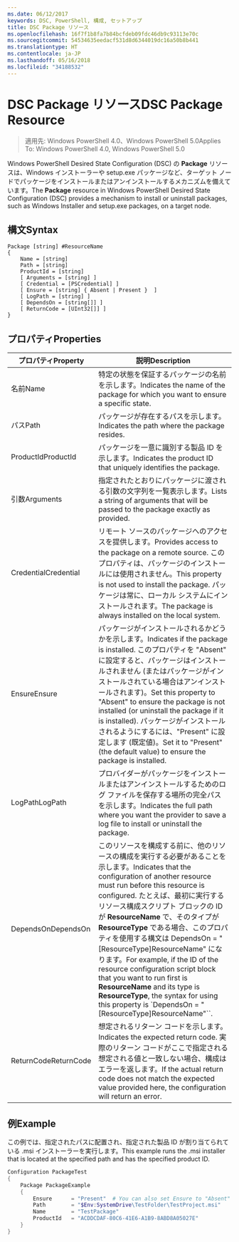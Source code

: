 ```yaml
---
ms.date: 06/12/2017
keywords: DSC, PowerShell, 構成, セットアップ
title: DSC Package リソース
ms.openlocfilehash: 16f7f1b8fa7b84bcfdeb09fdc46db9c93113e70c
ms.sourcegitcommit: 54534635eedacf531d8d6344019dc16a50b8b441
ms.translationtype: HT
ms.contentlocale: ja-JP
ms.lasthandoff: 05/16/2018
ms.locfileid: "34188532"
---
```

# <a name="dsc-package-resource"></a><span data-ttu-id="17534-103">DSC Package リソース</span><span class="sxs-lookup"><span data-stu-id="17534-103">DSC Package Resource</span></span>

> <span data-ttu-id="17534-104">適用先: Windows PowerShell 4.0、Windows PowerShell 5.0</span><span class="sxs-lookup"><span data-stu-id="17534-104">Applies To: Windows PowerShell 4.0, Windows PowerShell 5.0</span></span>

<span data-ttu-id="17534-105">Windows PowerShell Desired State Configuration (DSC) の **Package** リソースは、Windows インストーラーや setup.exe パッケージなど、ターゲット ノードでパッケージをインストールまたはアンインストールするメカニズムを備えています。</span><span class="sxs-lookup"><span data-stu-id="17534-105">The **Package** resource in Windows PowerShell Desired State Configuration (DSC) provides a mechanism to install or uninstall packages, such as Windows Installer and setup.exe packages, on a target node.</span></span>

## <a name="syntax"></a><span data-ttu-id="17534-106">構文</span><span class="sxs-lookup"><span data-stu-id="17534-106">Syntax</span></span>

```
Package [string] #ResourceName
{
    Name = [string]
    Path = [string]
    ProductId = [string]
    [ Arguments = [string] ]
    [ Credential = [PSCredential] ]
    [ Ensure = [string] { Absent | Present }  ]
    [ LogPath = [string] ]
    [ DependsOn = [string[]] ]
    [ ReturnCode = [UInt32[]] ]
}
```

## <a name="properties"></a><span data-ttu-id="17534-107">プロパティ</span><span class="sxs-lookup"><span data-stu-id="17534-107">Properties</span></span>
|  <span data-ttu-id="17534-108">プロパティ</span><span class="sxs-lookup"><span data-stu-id="17534-108">Property</span></span>  |  <span data-ttu-id="17534-109">説明</span><span class="sxs-lookup"><span data-stu-id="17534-109">Description</span></span>   |
|---|---|
| <span data-ttu-id="17534-110">名前</span><span class="sxs-lookup"><span data-stu-id="17534-110">Name</span></span>| <span data-ttu-id="17534-111">特定の状態を保証するパッケージの名前を示します。</span><span class="sxs-lookup"><span data-stu-id="17534-111">Indicates the name of the package for which you want to ensure a specific state.</span></span>|
| <span data-ttu-id="17534-112">パス</span><span class="sxs-lookup"><span data-stu-id="17534-112">Path</span></span>| <span data-ttu-id="17534-113">パッケージが存在するパスを示します。</span><span class="sxs-lookup"><span data-stu-id="17534-113">Indicates the path where the package resides.</span></span>|
| <span data-ttu-id="17534-114">ProductId</span><span class="sxs-lookup"><span data-stu-id="17534-114">ProductId</span></span>| <span data-ttu-id="17534-115">パッケージを一意に識別する製品 ID を示します。</span><span class="sxs-lookup"><span data-stu-id="17534-115">Indicates the product ID that uniquely identifies the package.</span></span>|
| <span data-ttu-id="17534-116">引数</span><span class="sxs-lookup"><span data-stu-id="17534-116">Arguments</span></span>| <span data-ttu-id="17534-117">指定されたとおりにパッケージに渡される引数の文字列を一覧表示します。</span><span class="sxs-lookup"><span data-stu-id="17534-117">Lists a string of arguments that will be passed to the package exactly as provided.</span></span>|
| <span data-ttu-id="17534-118">Credential</span><span class="sxs-lookup"><span data-stu-id="17534-118">Credential</span></span>| <span data-ttu-id="17534-119">リモート ソースのパッケージへのアクセスを提供します。</span><span class="sxs-lookup"><span data-stu-id="17534-119">Provides access to the package on a remote source.</span></span> <span data-ttu-id="17534-120">このプロパティは、パッケージのインストールには使用されません。</span><span class="sxs-lookup"><span data-stu-id="17534-120">This property is not used to install the package.</span></span> <span data-ttu-id="17534-121">パッケージは常に、ローカル システムにインストールされます。</span><span class="sxs-lookup"><span data-stu-id="17534-121">The package is always installed on the local system.</span></span>|
| <span data-ttu-id="17534-122">Ensure</span><span class="sxs-lookup"><span data-stu-id="17534-122">Ensure</span></span>| <span data-ttu-id="17534-123">パッケージがインストールされるかどうかを示します。</span><span class="sxs-lookup"><span data-stu-id="17534-123">Indicates if the package is installed.</span></span> <span data-ttu-id="17534-124">このプロパティを "Absent" に設定すると、パッケージはインストールされません (またはパッケージがインストールされている場合はアンインストールされます)。</span><span class="sxs-lookup"><span data-stu-id="17534-124">Set this property to "Absent" to ensure the package is not installed (or uninstall the package if it is installed).</span></span> <span data-ttu-id="17534-125">パッケージがインストールされるようにするには、"Present" に設定します (既定値)。</span><span class="sxs-lookup"><span data-stu-id="17534-125">Set it to "Present" (the default value) to ensure the package is installed.</span></span>|
| <span data-ttu-id="17534-126">LogPath</span><span class="sxs-lookup"><span data-stu-id="17534-126">LogPath</span></span>| <span data-ttu-id="17534-127">プロバイダーがパッケージをインストールまたはアンインストールするためのログ ファイルを保存する場所の完全パスを示します。</span><span class="sxs-lookup"><span data-stu-id="17534-127">Indicates the full path where you want the provider to save a log file to install or uninstall the package.</span></span>|
| <span data-ttu-id="17534-128">DependsOn</span><span class="sxs-lookup"><span data-stu-id="17534-128">DependsOn</span></span> | <span data-ttu-id="17534-129">このリソースを構成する前に、他のリソースの構成を実行する必要があることを示します。</span><span class="sxs-lookup"><span data-stu-id="17534-129">Indicates that the configuration of another resource must run before this resource is configured.</span></span> <span data-ttu-id="17534-130">たとえば、最初に実行するリソース構成スクリプト ブロックの ID が **ResourceName** で、そのタイプが **ResourceType** である場合、このプロパティを使用する構文は DependsOn = "[ResourceType]ResourceName" になります。</span><span class="sxs-lookup"><span data-stu-id="17534-130">For example, if the ID of the resource configuration script block that you want to run first is **ResourceName** and its type is **ResourceType**, the syntax for using this property is \`DependsOn = "[ResourceType]ResourceName"\`\`.</span></span>|
| <span data-ttu-id="17534-131">ReturnCode</span><span class="sxs-lookup"><span data-stu-id="17534-131">ReturnCode</span></span>| <span data-ttu-id="17534-132">想定されるリターン コードを示します。</span><span class="sxs-lookup"><span data-stu-id="17534-132">Indicates the expected return code.</span></span> <span data-ttu-id="17534-133">実際のリターン コードがここで指定される想定される値と一致しない場合、構成はエラーを返します。</span><span class="sxs-lookup"><span data-stu-id="17534-133">If the actual return code does not match the expected value provided here, the configuration will return an error.</span></span>|

## <a name="example"></a><span data-ttu-id="17534-134">例</span><span class="sxs-lookup"><span data-stu-id="17534-134">Example</span></span>

<span data-ttu-id="17534-135">この例では、指定されたパスに配置され、指定された製品 ID が割り当てられている .msi インストーラーを実行します。</span><span class="sxs-lookup"><span data-stu-id="17534-135">This example runs the .msi installer that is located at the specified path and has the specified product ID.</span></span>

```powershell
Configuration PackageTest
{
    Package PackageExample
    {
        Ensure      = "Present"  # You can also set Ensure to "Absent"
        Path        = "$Env:SystemDrive\TestFolder\TestProject.msi"
        Name        = "TestPackage"
        ProductId   = "ACDDCDAF-80C6-41E6-A1B9-8ABD8A05027E"
    }
}
```